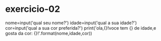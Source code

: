 # exercicio-02
nome=input('qual seu nome?')
idade=input('qual a sua idade?')
cor=input('qual a sua cor preferida?')
print('ola,{}!voce tem {} de idade,e gosta da cor: {}!'.format(nome,idade,cor))
